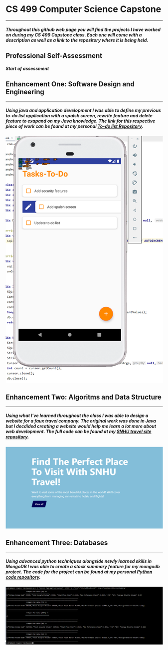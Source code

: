 # CS 499 Computer Science Capstone
-------------------------------------------------------------------------------------------------------------------------------------------------------------------
##### Throughout this github web page you will find the projects I have worked on during my CS 499 Capstone class. Each one will come with a description as well as a link to the repository where it is being held.

## Professional Self-Assessment
##### Start of assessment

## Enhancement One: Software Design and Engineering 
------------------------------------------------------------------------------------------------------------------------------------------------------------------
##### Using java and application development I was able to define my previous to-do list application with a spalsh screen, rewrite feature and delete feature to exapand on my Java knowledge. The link for this respective piece of work can be found at my personal [To-do list Repository](https://github.com/ErogitoBC/UpdatedBizzyBeeApp).
![image2](https://raw.githubusercontent.com/ErogitoBC/Erogito.github.io/gh-pages/BizzyBeeRewrite.png)

## Enhancement Two: Algoritms and Data Structure 
------------------------------------------------------------------------------------------------------------------------------------------------------------------
##### Using what I've learned throughout the class I was able to design a website for a faux travel company. The original work was done in Java but I decdided creating a website would help me learn a lot more about web development. The full code can be found at my [SNHU travel site repository](https://github.com/ErogitoBC/SnhuTravelsite).
![image3](https://raw.githubusercontent.com/ErogitoBC/Erogito.github.io/gh-pages/snhu%20travel%20site.PNG)

## Enhancement Three: Databases
------------------------------------------------------------------------------------------------------------------------------------------------------------------
##### Using advanced python techniques alongside newly learned skills in MongoDB I was able to create a stock summary feature for my mongodb project. The code for the project can be found at my personal [Python code repository](https://github.com/ErogitoBC/PythonMonDB).
![image4](https://raw.githubusercontent.com/ErogitoBC/Erogito.github.io/gh-pages/4C.%20Stock%20Summary.PNG)
